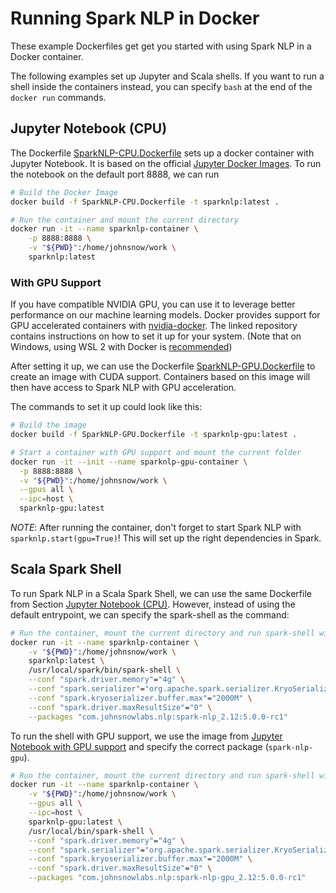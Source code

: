 # Running Spark NLP in Docker

These example Dockerfiles get get you started with using Spark NLP in a Docker
container.

The following examples set up Jupyter and Scala shells. If you want to run a shell
inside the containers instead, you can specify `bash` at the end of the `docker run`
commands.

## Jupyter Notebook (CPU)

The Dockerfile [SparkNLP-CPU.Dockerfile](SparkNLP-CPU.Dockerfile) sets up a docker
container with Jupyter Notebook. It is based on the official [Jupyter Docker
Images](https://jupyter-docker-stacks.readthedocs.io/en/latest/). To run the notebook on
the default port 8888, we can run

```bash
# Build the Docker Image
docker build -f SparkNLP-CPU.Dockerfile -t sparknlp:latest .

# Run the container and mount the current directory
docker run -it --name sparknlp-container \
    -p 8888:8888 \
    -v "${PWD}":/home/johnsnow/work \
    sparknlp:latest
```

### With GPU Support

If you have compatible NVIDIA GPU, you can use it to leverage better performance on our
machine learning models. Docker provides support for GPU accelerated containers with
[nvidia-docker](https://github.com/NVIDIA/nvidia-docker). The linked repository contains
instructions on how to set it up for your system. (Note that on Windows, using WSL 2
with Docker is
[recommended](https://www.docker.com/blog/wsl-2-gpu-support-for-docker-desktop-on-nvidia-gpus/))

After setting it up, we can use the Dockerfile
[SparkNLP-GPU.Dockerfile](SparkNLP-GPU.Dockerfile) to create an image with CUDA
support. Containers based on this image will then have access to Spark NLP with GPU
acceleration.

The commands to set it up could look like this:

```bash
# Build the image
docker build -f SparkNLP-GPU.Dockerfile -t sparknlp-gpu:latest .

# Start a container with GPU support and mount the current folder
docker run -it --init --name sparknlp-gpu-container \
  -p 8888:8888 \
  -v "${PWD}":/home/johnsnow/work \
  --gpus all \
  --ipc=host \
  sparknlp-gpu:latest
```

*NOTE*: After running the container, don't forget to start Spark NLP with
`sparknlp.start(gpu=True)`! This will set up the right dependencies in Spark.

## Scala Spark Shell

To run Spark NLP in a Scala Spark Shell, we can use the same Dockerfile from Section
[Jupyter Notebook (CPU)](#jupyter-notebook-cpu). However, instead of using the default
entrypoint, we can specify the spark-shell as the command:

```bash
# Run the container, mount the current directory and run spark-shell with Spark NLP
docker run -it --name sparknlp-container \
    -v "${PWD}":/home/johnsnow/work \
    sparknlp:latest \
    /usr/local/spark/bin/spark-shell \
    --conf "spark.driver.memory"="4g" \
    --conf "spark.serializer"="org.apache.spark.serializer.KryoSerializer" \
    --conf "spark.kryoserializer.buffer.max"="2000M" \
    --conf "spark.driver.maxResultSize"="0" \
    --packages "com.johnsnowlabs.nlp:spark-nlp_2.12:5.0.0-rc1"
```

To run the shell with GPU support, we use the image from [Jupyter Notebook with GPU
support](#with-gpu-support) and specify the correct package (`spark-nlp-gpu`).

```bash
# Run the container, mount the current directory and run spark-shell with Spark NLP GPU
docker run -it --name sparknlp-container \
    -v "${PWD}":/home/johnsnow/work \
    --gpus all \
    --ipc=host \
    sparknlp-gpu:latest \
    /usr/local/bin/spark-shell \
    --conf "spark.driver.memory"="4g" \
    --conf "spark.serializer"="org.apache.spark.serializer.KryoSerializer" \
    --conf "spark.kryoserializer.buffer.max"="2000M" \
    --conf "spark.driver.maxResultSize"="0" \
    --packages "com.johnsnowlabs.nlp:spark-nlp-gpu_2.12:5.0.0-rc1"
```
